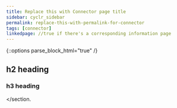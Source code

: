 ```yaml
---
title: Replace this with Connector page title
sidebar: cyclr_sidebar
permalink: replace-this-with-permalink-for-connector
tags: [connector]
linkedpage: //true if there's a corresponding information page
---
```

{::options parse_block_html="true" /}
<section class="card">

## h2 heading


### h3 heading

</section.
